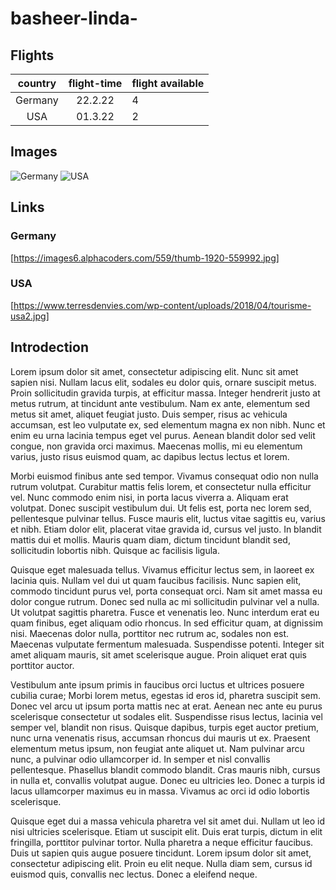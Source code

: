 # basheer-linda-
## Flights

|country|flight-time|flight available|
|:-----:|:-----------:|:-------|
|Germany|22.2.22|4|
|USA|01.3.22|2|

## Images
![Germany](https://images6.alphacoders.com/559/thumb-1920-559992.jpg)
![USA](https://www.terresdenvies.com/wp-content/uploads/2018/04/tourisme-usa2.jpg)

## Links 
### Germany
[https://images6.alphacoders.com/559/thumb-1920-559992.jpg]

### USA
[https://www.terresdenvies.com/wp-content/uploads/2018/04/tourisme-usa2.jpg]

## Introdection
Lorem ipsum dolor sit amet, consectetur adipiscing elit. Nunc sit amet sapien nisi. Nullam lacus elit, sodales eu dolor quis, ornare suscipit metus. Proin sollicitudin gravida turpis, at efficitur massa. Integer hendrerit justo at metus rutrum, at tincidunt ante vestibulum. Nam ex ante, elementum sed metus sit amet, aliquet feugiat justo. Duis semper, risus ac vehicula accumsan, est leo vulputate ex, sed elementum magna ex non nibh. Nunc et enim eu urna lacinia tempus eget vel purus. Aenean blandit dolor sed velit congue, non gravida orci maximus. Maecenas mollis, mi eu elementum varius, justo risus euismod quam, ac dapibus lectus lectus et lorem.

Morbi euismod finibus ante sed tempor. Vivamus consequat odio non nulla rutrum volutpat. Curabitur mattis felis lorem, et consectetur nulla efficitur vel. Nunc commodo enim nisi, in porta lacus viverra a. Aliquam erat volutpat. Donec suscipit vestibulum dui. Ut felis est, porta nec lorem sed, pellentesque pulvinar tellus. Fusce mauris elit, luctus vitae sagittis eu, varius et nibh. Etiam dolor elit, placerat vitae gravida id, cursus vel justo. In blandit mattis dui et mollis. Mauris quam diam, dictum tincidunt blandit sed, sollicitudin lobortis nibh. Quisque ac facilisis ligula.

Quisque eget malesuada tellus. Vivamus efficitur lectus sem, in laoreet ex lacinia quis. Nullam vel dui ut quam faucibus facilisis. Nunc sapien elit, commodo tincidunt purus vel, porta consequat orci. Nam sit amet massa eu dolor congue rutrum. Donec sed nulla ac mi sollicitudin pulvinar vel a nulla. Ut volutpat sagittis pharetra. Fusce et venenatis leo. Nunc interdum erat eu quam finibus, eget aliquam odio rhoncus. In sed efficitur quam, at dignissim nisi. Maecenas dolor nulla, porttitor nec rutrum ac, sodales non est. Maecenas vulputate fermentum malesuada. Suspendisse potenti. Integer sit amet aliquam mauris, sit amet scelerisque augue. Proin aliquet erat quis porttitor auctor. 

Vestibulum ante ipsum primis in faucibus orci luctus et ultrices posuere cubilia curae; Morbi lorem metus, egestas id eros id, pharetra suscipit sem. Donec vel arcu ut ipsum porta mattis nec at erat. Aenean nec ante eu purus scelerisque consectetur ut sodales elit. Suspendisse risus lectus, lacinia vel semper vel, blandit non risus. Quisque dapibus, turpis eget auctor pretium, nunc urna venenatis risus, accumsan rhoncus dui mauris ut ex. Praesent elementum metus ipsum, non feugiat ante aliquet ut. Nam pulvinar arcu nunc, a pulvinar odio ullamcorper id. In semper et nisl convallis pellentesque. Phasellus blandit commodo blandit. Cras mauris nibh, cursus in nulla et, convallis volutpat augue. Donec eu ultricies leo. Donec a turpis id lacus ullamcorper maximus eu in massa. Vivamus ac orci id odio lobortis scelerisque.

Quisque eget dui a massa vehicula pharetra vel sit amet dui. Nullam ut leo id nisi ultricies scelerisque. Etiam ut suscipit elit. Duis erat turpis, dictum in elit fringilla, porttitor pulvinar tortor. Nulla pharetra a neque efficitur faucibus. Duis ut sapien quis augue posuere tincidunt. Lorem ipsum dolor sit amet, consectetur adipiscing elit. Proin eu elit neque. Nulla diam sem, cursus id euismod quis, convallis nec lectus. Donec a eleifend neque.



